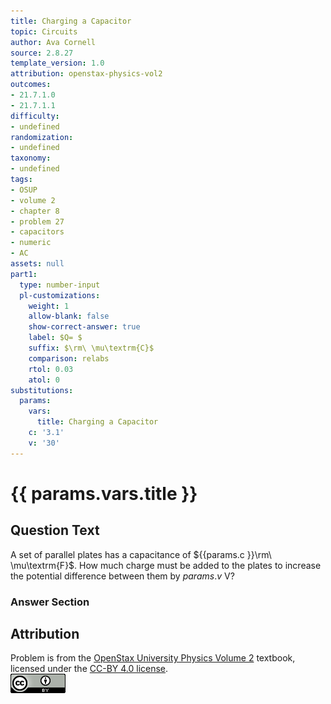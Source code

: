 ```yaml
---
title: Charging a Capacitor
topic: Circuits
author: Ava Cornell
source: 2.8.27
template_version: 1.0
attribution: openstax-physics-vol2
outcomes:
- 21.7.1.0
- 21.7.1.1
difficulty:
- undefined
randomization:
- undefined
taxonomy:
- undefined
tags:
- OSUP
- volume 2
- chapter 8
- problem 27
- capacitors
- numeric
- AC
assets: null
part1:
  type: number-input
  pl-customizations:
    weight: 1
    allow-blank: false
    show-correct-answer: true
    label: $Q= $
    suffix: $\rm\ \mu\textrm{C}$
    comparison: relabs
    rtol: 0.03
    atol: 0
substitutions:
  params:
    vars:
      title: Charging a Capacitor
    c: '3.1'
    v: '30'
---
```

# {{ params.vars.title }}

## Question Text

A set of parallel plates has a capacitance of ${{params.c }}\rm\ \mu\textrm{F}$. How much charge must be added to the plates to increase the potential difference between them by ${{params.v }}\textrm{ V}$?

### Answer Section

## Attribution

Problem is from the [OpenStax University Physics Volume 2](https://openstax.org/details/books/university-physics-volume-2) textbook, licensed under the [CC-BY 4.0 license](https://creativecommons.org/licenses/by/4.0/).<br>![Image representing the Creative Commons 4.0 BY license.](https://raw.githubusercontent.com/firasm/bits/master/by.png)